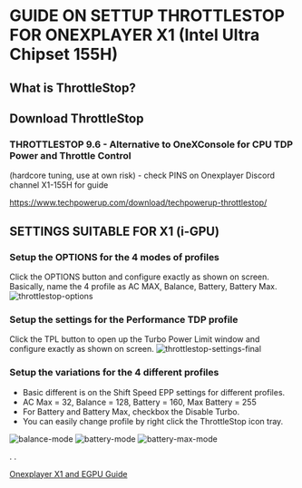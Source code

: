 # GUIDE ON SETTUP THROTTLESTOP FOR ONEXPLAYER X1 (Intel Ultra Chipset 155H)

## What is ThrottleStop?

## Download ThrottleStop
### THROTTLESTOP 9.6 - Alternative to OneXConsole for CPU TDP Power and Throttle Control
(hardcore tuning, use at own risk) - check PINS on Onexplayer Discord channel X1-155H for guide

https://www.techpowerup.com/download/techpowerup-throttlestop/

## SETTINGS SUITABLE FOR X1 (i-GPU)
### Setup the OPTIONS for the 4 modes of profiles
Click the OPTIONS button and configure exactly as shown on screen. Basically, name the 4 profile as AC MAX, Balance, Battery, Battery Max.
![throttlestop-options](https://github.com/davidteosk/Onexplayer-X1-EGPU-Guide/assets/12351598/f9f22ea6-398c-422c-8bbb-0fafb794e555)


### Setup the settings for the Performance TDP profile
Click the TPL button to open up the Turbo Power Limit window and configure exactly as shown on screen.
![throttlestop-settings-final](https://github.com/davidteosk/Onexplayer-X1-EGPU-Guide/assets/12351598/b432c000-23c9-4b6c-987e-a471ce55a0ad)

### Setup the variations for the 4 different profiles
- Basic different is on the Shift Speed EPP settings for different profiles.
- AC Max = 32, Balance = 128, Battery = 160, Max Battery = 255
- For Battery and Battery Max, checkbox the Disable Turbo.
- You can easily change profile by right click the ThrottleStop icon tray.

![balance-mode](https://github.com/davidteosk/Onexplayer-X1-EGPU-Guide/assets/12351598/13351238-9999-48f8-ae10-831185c37a74)
![battery-mode](https://github.com/davidteosk/Onexplayer-X1-EGPU-Guide/assets/12351598/e1f3bb49-fa32-4abe-af11-ea4edb7f28c3)
![battery-max-mode](https://github.com/davidteosk/Onexplayer-X1-EGPU-Guide/assets/12351598/1cd40a2e-104e-4b19-a951-de1bb338663f)


.
.

[Onexplayer X1 and EGPU Guide](../main/README.md)
